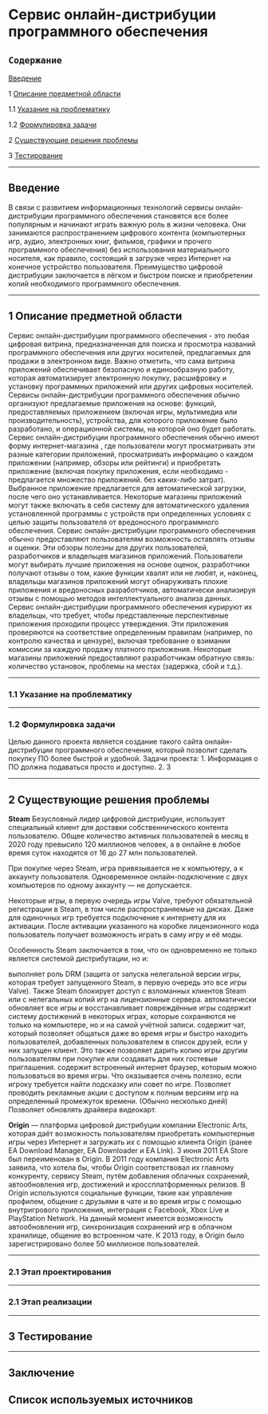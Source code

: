 # Сервис онлайн-дистрибуции программного обеспечения
## `Содержание`
[Введение](#введение)

1 [Описание предметной области](#по)

1.1 [Указание на проблематику](#проблематика) 

1.2 [Формулировка задачи](#формулировка_задачи)

2 [Существующие решения проблемы](#существующие_решения_проблемы)

3 [Тестирование](#тестирование)

***
## Введение <a name ="введение"></a>
В связи с развитием информационных технологий сервисы онлайн-дистрибуции программного обеспечения становятся все более популярным и начинают играть важную роль в жизни человека. Они занимаются распространением цифрового контента (компьютерных игр, аудио, электронных книг, фильмов, графики и прочего программного обеспечения) без использования материального носителя, как правило, состоящий в загрузке через Интернет на конечное устройство пользователя. Преимущество цифровой дистрибуции заключается в лёгком и быстром поиске и приобретении копий необходимого программного обеспечения.
***
## 1 Описание предметной области <a name ="по"></a>
Сервис онлайн-дистрибуции программного обеспечения - это любая цифровая витрина, предназначенная для поиска и просмотра названий программного обеспечения или других носителей, предлагаемых для продажи в электронном виде. Важно отметить, что сама витрина приложений обеспечивает безопасную и единообразную работу, которая автоматизирует электронную покупку, расшифровку и установку программных приложений или других цифровых носителей.
Сервисы онлайн-дистрибуции программного обеспечения обычно организуют предлагаемые приложения на основе: функций, предоставляемых приложением (включая игры, мультимедиа или производительность), устройства, для которого приложение было разработано, и операционной системы, на которой оно будет работать.
Сервис онлайн-дистрибуции программного обеспечения обычно имеют форму интернет-магазина , где пользователи могут просматривать эти разные категории приложений, просматривать информацию о каждом приложении (например, обзоры или рейтинги) и приобретать приложение (включая покупку приложения, если необходимо - предлагается множество приложений. без каких-либо затрат). Выбранное приложение предлагается для автоматической загрузки, после чего оно устанавливается. Некоторые магазины приложений могут также включать в себя систему для автоматического удаления установленной программы с устройств при определенных условиях с целью защиты пользователя от вредоносного программного обеспечения. 
Сервис онлайн-дистрибуции программного обеспечения обычно предоставляют пользователям возможность оставлять отзывы и оценки. Эти обзоры полезны для других пользователей, разработчиков и владельцев магазинов приложений. Пользователи могут выбирать лучшие приложения на основе оценок, разработчики получают отзывы о том, какие функции хвалят или не любят, и, наконец, владельцы магазинов приложений могут обнаруживать плохие приложения и вредоносных разработчиков, автоматически анализируя отзывы с помощью методов интеллектуального анализа данных. 
Сервис онлайн-дистрибуции программного обеспечения курируют их владельцы, что требует, чтобы представленные перспективные приложения проходили процесс утверждения. Эти приложения проверяются на соответствие определенным правилам (например, по контролю качества и цензуре), включая требование о взимании комиссии за каждую продажу платного приложения. Некоторые магазины приложений предоставляют разработчикам обратную связь: количество установок, проблемы на местах (задержка, сбой и т.д.). 

***
  ### 1.1 Указание на проблематику <a name ="указание_на_проблематику"></a>
***
  ### 1.2 Формулировка задачи <a name ="формулировка_задачи"></a>
  Целью данного проекта является создание такого сайта онлайн-дистрибуции программного обеспечения, который позволит сделать покупку ПО более быстрой и удобной.
    Задачи проекта:
    1. Информация о ПО должна подаваться просто и доступно.
    2. 
    3
***
## 2 Существующие решения проблемы <a name ="существующие_решения_проблемы"></a>

**Steam**
Безусловный лидер цифровой дистрибуции, использует специальный клиент для доставки собственнического контента пользователю. Общее количество активных пользователей в месяц в 2020 году превысило 120 миллионов человек, а в онлайне в любое время суток находятся от 16 до 27 млн пользователей.

При покупке через Steam, игра привязывается не к компьютеру, а к аккаунту пользователя. Одновременное онлайн-подключение с двух компьютеров по одному аккаунту — не допускается.

Некоторые игры, в первую очередь игры Valve, требуют обязательной регистрации в Steam, в том числе распространяемые на дисках. Даже для одиночных игр требуется подключение к интернету для их активации. После активации указанного на коробке лицензионного кода пользователь получает возможность играть в саму игру и её моды.

Особенность Steam заключается в том, что он одновременно не только является системой дистрибутации, но и:

выполняет роль DRM (защита от запуска нелегальной версии игры, которая требует запущенного Steam, в первую очередь это все игры Valve). Также Steam блокирует доступ с взломанных клиентов Steam или с нелегальных копий игр на лицензионные сервера.
автоматически обновляет все игры и восстанавливает повреждённые игры
содержит систему достижений в некоторых играх, которые сохраняются не только на компьютере, но и на самой учётной записи.
содержит чат, который позволяет общаться даже во время игры и быстро находить пользователей, добавленных пользователем в список друзей, если у них запущен клиент. Это также позволяет дарить копию игры другим пользователям при покупке или создавать для них гостевые приглашения.
содержит встроенный интернет браузер, которым можно пользоваться во время игры. Что оказывается очень полезно, если игроку требуется найти подсказку или совет по игре.
Позволяет проводить рекламные акции с доступом к полным версиям игр на определенный промежуток времени. (Обычно несколько дней)
Позволяет обновлять драйвера видеокарт.

**Origin** — платформа цифровой дистрибуции компании Electronic Arts, которая даёт возможность пользователям приобретать компьютерные игры через Интернет и загружать их с помощью клиента Origin (ранее EA Download Manager, EA Downloader и EA Link). 3 июня 2011 EA Store был переименован в Origin. В 2011 году компания Electronic Arts заявила, что хотела бы, чтобы Origin соответствовал их главному конкуренту, сервису Steam, путём добавления облачных сохранений, автообновления игр, достижений и кроссплатформенных релизов. В Origin используются социальные функции, такие как управление профилем, общение с друзьями в чате и во время игры с помощью внутригрового приложения, интеграция с Facebook, Xbox Live и PlayStation Network. На данный момент имеется возможность автообновления игр, синхронизация сохранений игр в облачном хранилище, общение во встроенном чате. К 2013 году, в Origin было зарегистрировано более 50 миллионов пользователей.
***
 ### 2.1 Этап проектирования <a name ="этап_проект"></a>
***
 ### 2.1 Этап реализации <a name ="этап_реализ"></a>
***
## 3 Тестирование <a name ="тестирование"></a>
***
## Заключение

## Список используемых источников
